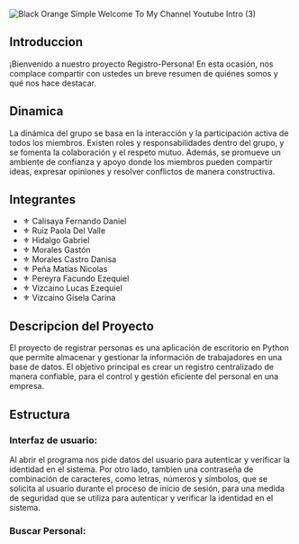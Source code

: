 ![Black   Orange Simple Welcome To My Channel Youtube Intro (3)](https://github.com/CodeSystem2022/Proyecto-Integrador-Python-TEAM-FORTRAN-2023/assets/100379618/8339b3cd-6814-464c-b8fc-173ab30276fd)
## Introduccion
¡Bienvenido a nuestro proyecto Registro-Persona! En esta ocasión, nos complace compartir con ustedes un breve resumen de quiénes somos y qué nos hace destacar.
## Dinamica
La dinámica del grupo se basa en la interacción y la participación activa de todos los miembros. Existen roles y responsabilidades dentro del grupo, y se fomenta la colaboración y el respeto mutuo. Además, se promueve un ambiente de confianza y apoyo donde los miembros pueden compartir ideas, expresar opiniones y resolver conflictos de manera constructiva.
## Integrantes
- ⚜️ Calisaya Fernando Daniel
- ⚜️ Ruiz Paola Del Valle
- ⚜️ Hidalgo Gabriel
- ⚜️ Morales Gastón
- ⚜️ Morales Castro Danisa
- ⚜️ Peña Matías Nicolas
- ⚜️ Pereyra Facundo Ezequiel
- ⚜️ Vizcaino Lucas Ezequiel
- ⚜️ Vizcaino Gisela Carina
## Descripcion del Proyecto
El proyecto de registrar personas es una aplicación de escritorio en Python que permite almacenar y gestionar la información de trabajadores en una base de datos. El objetivo principal es crear un registro centralizado de manera confiable, para el control y gestión eficiente del personal en una empresa. 
## Estructura
### Interfaz de usuario:
Al abrir el programa nos pide datos del usuario para autenticar y verificar la identidad en el sistema. 
Por otro lado, tambien una contraseña de combinación de caracteres, como letras, números y símbolos, que se solicita al usuario durante el proceso de inicio de sesión, para una medida de seguridad que se utiliza para autenticar y verificar la identidad en el sistema.
### Buscar Personal:
